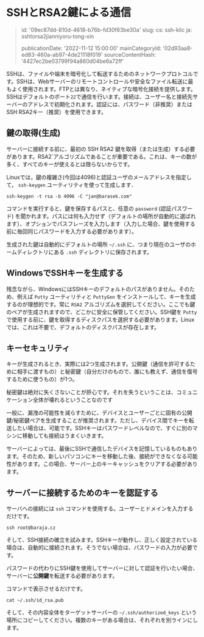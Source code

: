 SSHとRSA2鍵による通信
==============

> id: '09ec87dd-810d-4618-b76b-fd30f63be30a'
> slug:
> 	cs: ssh-klic
> 	ja: sshtorsa2jianniyoru-tong-xin
> 
> publicationDate: '2022-11-12 15:00:00'
> mainCategoryId: '02d93aa8-ed83-460a-ab97-4de21118f019'
> sourceContentHash: '4427ec2be03799f94a860d04be6a72ff'

SSHは、ファイルや端末を暗号化して転送するためのネットワークプロトコルです。SSHは、Webサーバーのリモートコントロールや安全なファイル転送に最もよく使用されます。FTPとは異なり、ネイティブな暗号化接続を提供します。SSHはデフォルトのポート`22`で通信を行います。接続は、ユーザー名と接続先サーバーのアドレスで初期化されます。認証には、パスワード（非推奨）またはSSH RSA2キー（推奨）を使用できます。

鍵の取得(生成)
--------------------------

サーバーに接続する前に、最初の SSH RSA2 鍵を取得（または生成）する必要があります。RSA2`アルゴリズムであることが重要である。これは、キーの数が多く、すべてのキーが使えるとは限らないからです。

Linuxでは，鍵の複雑さ(今回は4096)と認証ユーザのメールアドレスを指定して， `ssh-keygen` ユーティリティを使って生成します．

```shell
ssh-keygen -t rsa -b 4096 -C "jan@barasek.com"
```

コマンドを実行すると、鍵を保存するパスと、任意の `password` (認証パスワード) を聞かれます。パスには何も入力せず（デフォルトの場所が自動的に選ばれます）、オプションでパスフレーズを入力します（入力した場合、鍵を使用する前に毎回同じパスワードを入力する必要があります）。

生成された鍵は自動的にデフォルトの場所 `~/.ssh` に、つまり現在のユーザのホームディレクトリにある `.ssh` ディレクトリに保存されます。

WindowsでSSHキーを生成する
-------------------------------

残念ながら、WindowsにはSSHキーのデフォルトのパスがありません。そのため、例えば `Putty` ユーティリティと `PuttyGen` をインストールして、キーを生成するのが理想的です。常に `RSA2` アルゴリズムを選択してください。ここでも鍵のペアが生成されますので、どこかに安全に保管してください。SSH鍵を `Putty` で使用する前に、鍵を取得するディスクパスを選択する必要があります。Linuxでは、これは不要で、デフォルトのディスクパスが存在します。

キーセキュリティ
---------------

キーが生成されるとき、実際には2つ生成されます。公開鍵（通信を許可するために相手に渡すもの）と秘密鍵（自分だけのもので、誰にも教えず、通信を復号するために使うもの）が1つ。

秘密鍵は絶対に失くさないことが肝心です。それを失うということは、コミュニケーション全体が壊れるということなのです

一般に、漏洩の可能性を減らすために、デバイスとユーザーごとに固有の公開鍵/秘密鍵ペアを生成することが推奨されます。ただし、デバイス間でキーを転送したい場合は、可能です。SSHキーはパスワードレベルなので、すぐに別のマシンに移動しても接続はうまくいきます。

サーバーによっては、最後にSSHで通信したデバイスを記憶しているものもあります。そのため、新しいパソコンにキーを移動した後、接続ができなくなる可能性があります。この場合、サーバー上のキーキャッシュをクリアする必要があります。

サーバーに接続するためのキーを認証する
--------------------------------------

サーバへの接続には `ssh` コマンドを使用する。ユーザーとドメインを入力するだけです。

```shell
ssh root@baraja.cz
```

そして、SSH接続の確立を試みます。SSHキーが動作し、正しく設定されている場合は、自動的に接続されます。そうでない場合は、パスワードの入力が必要です。

パスワードの代わりにSSH鍵を使用してサーバーに対して認証を行いたい場合、サーバーに**公開鍵**を転送する必要があります。

コマンドで表示させるだけです。

```shell
cat ~/.ssh/id_rsa.pub
```

そして、その内容全体をターゲットサーバーの `~/.ssh/authorized_keys` という場所にコピーしてください。複数のキーがある場合は、それぞれを別ラインにします。
